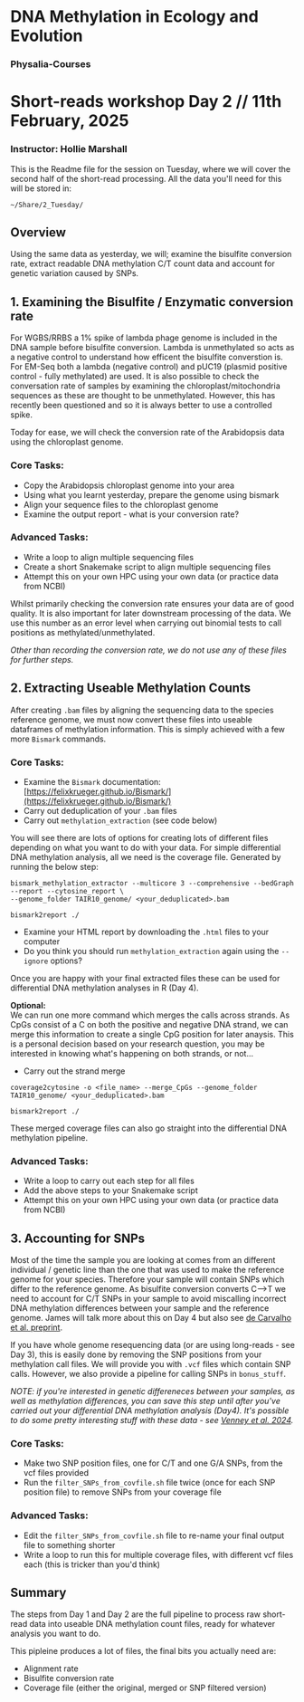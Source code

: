 # DNA Methylation in Ecology and Evolution

### Physalia-Courses 

# Short-reads workshop Day 2 // 11th February, 2025
### Instructor: Hollie Marshall

This is the Readme file for the session on Tuesday, where we will cover the second half of the short-read processing. All the data you'll need for this will be stored in: 

`~/Share/2_Tuesday/`

## Overview

Using the same data as yesterday, we will; examine the bisulfite conversion rate, extract readable DNA methylation C/T count data and account for genetic variation caused by SNPs.

## 1. Examining the Bisulfite / Enzymatic conversion rate

For WGBS/RRBS a 1% spike of lambda phage genome is included in the DNA sample before bisulfite conversion. Lambda is unmethylated so acts as a negative control to understand how efficent the bisulfite converstion is. For EM-Seq both a lambda (negative control) and pUC19 (plasmid positive control - fully methylated) are used. It is also possible to check the conversation rate of samples by examining the chloroplast/mitochondria sequences as these are thought to be unmethylated. However, this has recently been questioned and so it is always better to use a controlled spike.

Today for ease, we will check the conversion rate of the Arabidopsis data using the chloroplast genome.

### Core Tasks:
* Copy the Arabidopsis chloroplast genome into your area
* Using what you learnt yesterday, prepare the genome using bismark
* Align your sequence files to the chloroplast genome
* Examine the output report - what is your conversion rate?

### Advanced Tasks:
* Write a loop to align multiple sequencing files
* Create a short Snakemake script to align multiple sequencing files
* Attempt this on your own HPC using your own data (or practice data from NCBI)

Whilst primarily checking the conversion rate ensures your data are of good quality. It is also important for later downstream processing of the data. We use this number as an error level when carrying out binomial tests to call positions as methylated/unmethylated.

*Other than recording the conversion rate, we do not use any of these files for further steps.*


## 2. Extracting Useable Methylation Counts

After creating `.bam` files by aligning the sequencing data to the species reference genome, we must now convert these files into useable dataframes of methylation information. This is simply achieved with a few more `Bismark` commands.

### Core Tasks:
* Examine the `Bismark` documentation: [https://felixkrueger.github.io/Bismark/](https://felixkrueger.github.io/Bismark/)
* Carry out deduplication of your `.bam` files
* Carry out `methylation_extraction` (see code below)

You will see there are lots of options for creating lots of different files depending on what you want to do with your data. For simple differential DNA methylation analysis, all we need is the coverage file. Generated by running the below step:

```
bismark_methylation_extractor --multicore 3 --comprehensive --bedGraph --report --cytosine_report \
--genome_folder TAIR10_genome/ <your_deduplicated>.bam

bismark2report ./
```

* Examine your HTML report by downloading the `.html` files to your computer
* Do you think you should run `methylation_extraction` again using the `--ignore` options?

Once you are happy with your final extracted files these can be used for differential DNA methylation analyses in R (Day 4). 


**Optional:**\
We can run one more command which merges the calls across strands. As CpGs consist of a C on both the positive and negative DNA strand, we can merge this information to create a single CpG position for later anaysis. This is a personal decision based on your research question, you may be interested in knowing what's happening on both strands, or not...

* Carry out the strand merge

```
coverage2cytosine -o <file_name> --merge_CpGs --genome_folder TAIR10_genome/ <your_deduplicated>.bam

bismark2report ./
```

These merged coverage files can also go straight into the differential DNA methylation pipeline.

### Advanced Tasks:
* Write a loop to carry out each step for all files
* Add the above steps to your Snakemake script
* Attempt this on your own HPC using your own data (or practice data from NCBI)

## 3. Accounting for SNPs

Most of the time the sample you are looking at comes from an different individual / genetic line than the one that was used to make the reference genome for your species. Therefore your sample will contain SNPs which differ to the reference genome. As bisulfite conversion converts C-->T we need to account for C/T SNPs in your sample to avoid miscalling incorrect DNA methylation differences between your sample and the reference genome. James will talk more about this on Day 4 but also see [de Carvalho et al. preprint](https://zenodo.org/records/14671205).

If you have whole genome resequencing data (or are using long-reads - see Day 3), this is easily done by removing the SNP positions from your methylation call files. We will provide you with `.vcf` files which contain SNP calls. However, we also provide a pipeline for calling SNPs in `bonus_stuff`.

*NOTE: if you're interested in genetic differeneces between your samples, as well as methylation differences, you can save this step until after you've carried out your differential DNA methylation analysis (Day4). It's possible to do some pretty interesting stuff with these data - see [Venney et al. 2024](https://doi.org/10.1093/gbe/evae013).*

### Core Tasks:
* Make two SNP position files, one for C/T and one G/A SNPs, from the vcf files provided
* Run the `filter_SNPs_from_covfile.sh` file twice (once for each SNP position file) to remove SNPs from your coverage file

### Advanced Tasks:
* Edit the `filter_SNPs_from_covfile.sh` file to re-name your final output file to something shorter
* Write a loop to run this for multiple coverage files, with different vcf files each (this is tricker than you'd think)

## Summary
The steps from Day 1 and Day 2 are the full pipeline to process raw short-read data into useable DNA methylation count files, ready for whatever analysis you want to do. 

This pipleine produces a lot of files, the final bits you actually need are:
* Alignment rate
* Bisulfite conversion rate
* Coverage file (either the original, merged or SNP filtered version)
